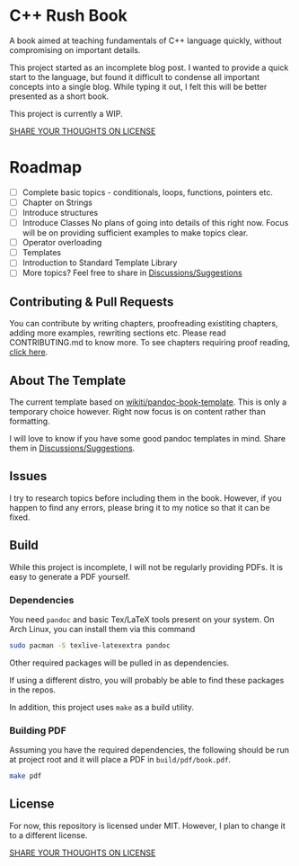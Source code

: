 # C++ Rush Book

A book aimed at teaching fundamentals of C++ language quickly, without compromising on important details.

This project started as an incomplete blog post. I wanted to provide a quick start to the language, but found it difficult to condense all important concepts into a single blog. While typing it out, I felt this will be better presented as a short book.

This project is currently a WIP.

[SHARE YOUR THOUGHTS ON LICENSE](https://github.com/flyingcakes85/cpp-rush-book/discussions/1)

# Roadmap

- [ ] Complete basic topics - conditionals, loops, functions, pointers etc.
- [ ] Chapter on Strings
- [ ] Introduce structures
- [ ] Introduce Classes
      No plans of going into details of this right now. Focus will be on providing sufficient examples to make topics clear.
- [ ] Operator overloading
- [ ] Templates
- [ ] Introduction to Standard Template Library
- [ ] More topics? Feel free to share in [Discussions/Suggestions](https://github.com/flyingcakes85/cpp-rush-book/discussions/categories/suggestions)

## Contributing & Pull Requests

You can contribute by writing chapters, proofreading existiting chapters, adding more examples, rewriting sections etc. Please read CONTRIBUTING.md to know more. To see chapters requiring proof reading, [click here](https://github.com/flyingcakes85/cpp-rush-book/issues?q=is%3Aopen+is%3Aissue+label%3A%22proof+read%22).

## About The Template

The current template based on [wikiti/pandoc-book-template](https://github.com/wikiti/pandoc-book-template). This is only a temporary choice however. Right now focus is on content rather than formatting.

I will love to know if you have some good pandoc templates in mind. Share them in [Discussions/Suggestions](https://github.com/flyingcakes85/cpp-rush-book/discussions/categories/suggestions).

## Issues

I try to research topics before including them in the book. However, if you happen to find any errors, please bring it to my notice so that it can be fixed.

## Build

While this project is incomplete, I will not be regularly providing PDFs. It is easy to generate a PDF yourself.

### Dependencies

You need `pandoc` and basic Tex/LaTeX tools present on your system. On Arch Linux, you can install them via this command

```sh
sudo pacman -S texlive-latexextra pandoc
```

Other required packages will be pulled in as dependencies.

If using a different distro, you will probably be able to find these packages in the repos.

In addition, this project uses `make` as a build utility.

### Building PDF

Assuming you have the required dependencies, the following should be run at project root and it will place a PDF in `build/pdf/book.pdf`.

```sh
make pdf
```

## License

For now, this repository is licensed under MIT. However, I plan to change it to a different license.

[SHARE YOUR THOUGHTS ON LICENSE](https://github.com/flyingcakes85/cpp-rush-book/discussions/1)
